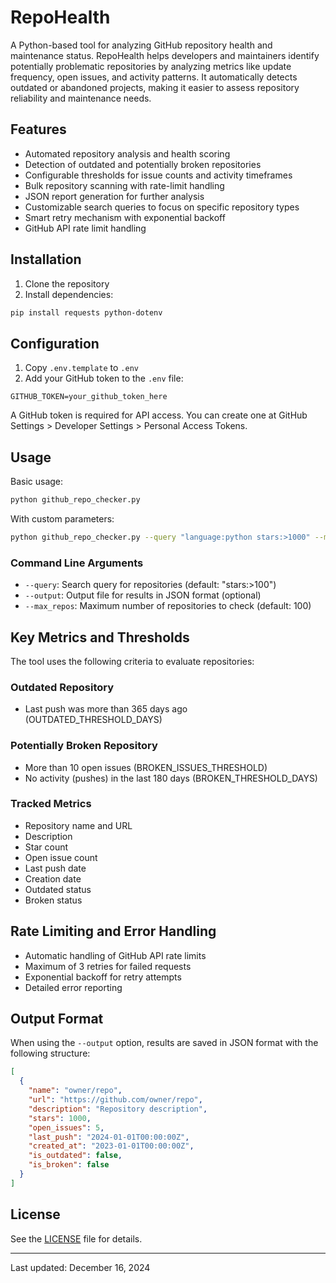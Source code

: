 # RepoHealth

A Python-based tool for analyzing GitHub repository health and maintenance status. RepoHealth helps developers and maintainers identify potentially problematic repositories by analyzing metrics like update frequency, open issues, and activity patterns. It automatically detects outdated or abandoned projects, making it easier to assess repository reliability and maintenance needs.

## Features
- Automated repository analysis and health scoring
- Detection of outdated and potentially broken repositories
- Configurable thresholds for issue counts and activity timeframes
- Bulk repository scanning with rate-limit handling
- JSON report generation for further analysis
- Customizable search queries to focus on specific repository types
- Smart retry mechanism with exponential backoff
- GitHub API rate limit handling

## Installation

1. Clone the repository
2. Install dependencies:
```bash
pip install requests python-dotenv
```

## Configuration

1. Copy `.env.template` to `.env`
2. Add your GitHub token to the `.env` file:
```
GITHUB_TOKEN=your_github_token_here
```

A GitHub token is required for API access. You can create one at GitHub Settings > Developer Settings > Personal Access Tokens.

## Usage

Basic usage:
```bash
python github_repo_checker.py
```

With custom parameters:
```bash
python github_repo_checker.py --query "language:python stars:>1000" --max_repos 200 --output results.json
```

### Command Line Arguments

- `--query`: Search query for repositories (default: "stars:>100")
- `--output`: Output file for results in JSON format (optional)
- `--max_repos`: Maximum number of repositories to check (default: 100)

## Key Metrics and Thresholds

The tool uses the following criteria to evaluate repositories:

### Outdated Repository
- Last push was more than 365 days ago (OUTDATED_THRESHOLD_DAYS)

### Potentially Broken Repository
- More than 10 open issues (BROKEN_ISSUES_THRESHOLD)
- No activity (pushes) in the last 180 days (BROKEN_THRESHOLD_DAYS)

### Tracked Metrics
- Repository name and URL
- Description
- Star count
- Open issue count
- Last push date
- Creation date
- Outdated status
- Broken status

## Rate Limiting and Error Handling

- Automatic handling of GitHub API rate limits
- Maximum of 3 retries for failed requests
- Exponential backoff for retry attempts
- Detailed error reporting

## Output Format

When using the `--output` option, results are saved in JSON format with the following structure:

```json
[
  {
    "name": "owner/repo",
    "url": "https://github.com/owner/repo",
    "description": "Repository description",
    "stars": 1000,
    "open_issues": 5,
    "last_push": "2024-01-01T00:00:00Z",
    "created_at": "2023-01-01T00:00:00Z",
    "is_outdated": false,
    "is_broken": false
  }
]
```

## License

See the [LICENSE](LICENSE) file for details.

---
Last updated: December 16, 2024